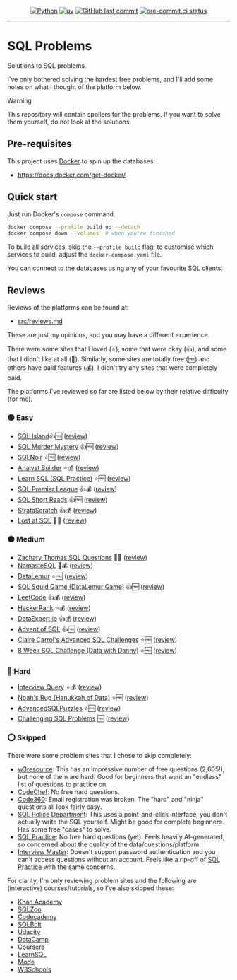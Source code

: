 <div align="center">

[![Python](https://img.shields.io/badge/Python-3.11+-blue.svg)](https://www.python.org/downloads/release/python-3110/)
[![uv](https://img.shields.io/endpoint?url=https://raw.githubusercontent.com/astral-sh/uv/main/assets/badge/v0.json)](https://github.com/astral-sh/uv)
[![GitHub last commit](https://img.shields.io/github/last-commit/Bilbottom/sql-problems)](https://shields.io/badges/git-hub-last-commit)
[![pre-commit.ci status](https://results.pre-commit.ci/badge/github/Bilbottom/sql-problems/main.svg)](https://results.pre-commit.ci/latest/github/Bilbottom/sql-problems/main)

</div>

---

# SQL Problems

Solutions to SQL problems.

I've only bothered solving the hardest free problems, and I'll add some notes on what I thought of the platform below.

> [!WARNING]
>
> This repository will contain spoilers for the problems. If you want to solve them yourself, do not look at the solutions.

## Pre-requisites

This project uses [Docker](https://www.docker.com/) to spin up the databases:

- https://docs.docker.com/get-docker/

## Quick start

Just run Docker's `compose` command.

```bash
docker compose --profile build up --detach
docker compose down --volumes  # when you're finished
```

To build all services, skip the `--profile build` flag; to customise which services to build, adjust the `docker-compose.yaml` file.

You can connect to the databases using any of your favourite SQL clients.

## Reviews

Reviews of the platforms can be found at:

- [src/reviews.md](src/reviews.md)

These are just my opinions, and you may have a different experience.

There were some sites that I loved (⭐), some that were okay (👍), and some that I didn't like at all (💩). Similarly, some sites are totally free (🆓) and others have paid features (💰). I didn't try any sites that were completely paid.

The platforms I've reviewed so far are listed below by their relative difficulty (for me).

### 🟢 Easy

- [SQL Island](https://sql-island.informatik.uni-kl.de/)👍🆓 ([review](src/reviews.md#sql-island))
- [SQL Murder Mystery](https://mystery.knightlab.com/) 👍🆓 ([review](src/reviews.md#sql-murder-mystery))
- [SQLNoir](https://www.sqlnoir.com/) ⭐🆓 ([review](src/reviews.md#sqlnoir))
- [Analyst Builder](https://www.analystbuilder.com/) ⭐💰 ([review](src/reviews.md#analyst-builder))
- [Learn SQL (SQL Practice)](https://www.sql-practice.com/) ⭐🆓 ([review](src/reviews.md#learn-sql-sql-practice))
- [SQL Premier League](https://sqlpremierleague.com/challenges/) 👍💰 ([review](src/reviews.md#sql-premier-league))
- [SQL Short Reads](https://sqlshortreads.com/sql-practice-problems/) 👍🆓 ([review](src/reviews.md#sql-short-reads))
- [StrataScratch](https://platform.stratascratch.com/coding) 👍💰 ([review](src/reviews.md#stratascratch))
- [Lost at SQL](https://lost-at-sql.therobinlord.com/) 💩🆓 ([review](src/reviews.md#lost-at-sql))

### 🟠 Medium

- [Zachary Thomas SQL Questions](https://quip.com/2gwZArKuWk7W) 💩🆓 ([review](src/reviews.md#zachary-thomas-sql-questions))
- [NamasteSQL](https://www.namastesql.com/coding-problems) 💩💰 ([review](src/reviews.md#namastesql))
- [DataLemur](https://datalemur.com/) ⭐🆓 ([review](src/reviews.md#datalemur))
- [SQL Squid Game (DataLemur Game)](https://datalemur.com/sql-game) 👍🆓 ([review](src/reviews.md#sql-squid-game-datalemur-game))
- [LeetCode](https://leetcode.com/problemset/database/) 👍💰 ([review](src/reviews.md#leetcode))
- [HackerRank](https://www.hackerrank.com/domains/sql) ⭐💰 ([review](src/reviews.md#hackerrank))
- [DataExpert.io](https://dataexpert.io/questions) 👍💰 ([review](src/reviews.md#dataexpertio))
- [Advent of SQL](https://adventofsql.com/) 👍🆓 ([review](src/reviews.md#advent-of-sql))
- [Claire Carrol's Advanced SQL Challenges](https://github.com/clrcrl/advanced-sql) ⭐🆓 ([review](src/reviews.md#claire-carrols-advanced-sql-challenges))
- [8 Week SQL Challenge (Data with Danny)](https://8weeksqlchallenge.com/) ⭐🆓 ([review](src/reviews.md#8-week-sql-challenge-data-with-danny))

### 🔴 Hard

- [Interview Query](https://www.interviewquery.com/questions?tags=SQL) ⭐💰 ([review](src/reviews.md#interview-query))
- [Noah's Rug (Hanukkah of Data)](https://hanukkah.bluebird.sh/5784/) ⭐🆓 ([review](src/reviews.md#noahs-rug-hanukkah-of-data))
- [AdvancedSQLPuzzles](https://advancedsqlpuzzles.com/) ⭐🆓 ([review](src/reviews.md#advancedsqlpuzzles))
- [Challenging SQL Problems](https://bilbottom.github.io/sql-learning-materials/challenging-sql-problems/challenging-sql-problems/) 🆓 ([review](src/reviews.md#challenging-sql-problems))

### ⭕ Skipped

There were some problem sites that I chose to skip completely:

- [w3resource](https://www.w3resource.com/sql-exercises/): This has an impressive number of free questions (2,605!), but none of them are hard. Good for beginners that want an "endless" list of questions to practice on.
- [CodeChef](https://www.codechef.com/learn): No free hard questions.
- [Code360](https://www.naukri.com/code360/problem-lists/top-100-sql-problems): Email registration was broken. The "hard" and "ninja" questions all look fairly easy.
- [SQL Police Department](https://sqlpd.com/): This uses a point-and-click interface, you don't actually write the SQL yourself. Might be good for complete beginners. Has some free "cases" to solve.
- [SQL Practice](https://sqlpractice.io/practice-questions): No free hard questions (yet). Feels heavily AI-generated, so concerned about the quality of the data/questions/platform.
- [Interview Master](https://www.interviewmaster.ai/home): Doesn't support password authentication and you can't access questions without an account. Feels like a rip-off of [SQL Practice](https://sqlpractice.io/practice-questions) with the same concerns.

For clarity, I'm only reviewing problem sites and the following are (interactive) courses/tutorials, so I've also skipped these:

- [Khan Academy](https://www.khanacademy.org/search?page_search_query=sql)
- [SQLZoo](https://sqlzoo.net/wiki/SQL_Tutorial)
- [Codecademy](https://www.codecademy.com/catalog/language/sql)
- [SQLBolt](https://sqlbolt.com/)
- [Udacity](https://www.udacity.com/catalog?searchValue=sql)
- [DataCamp](https://www.datacamp.com/courses-all?q=sql)
- [Coursera](https://www.coursera.org/search?query=sql)
- [LearnSQL](https://learnsql.com/)
- [Mode](https://mode.com/sql-tutorial)
- [W3Schools](https://www.w3schools.com/sql/)

